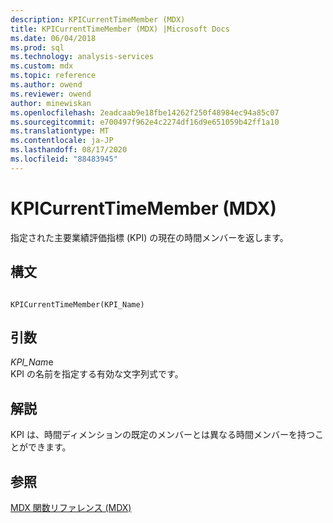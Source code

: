 ```yaml
---
description: KPICurrentTimeMember (MDX)
title: KPICurrentTimeMember (MDX) |Microsoft Docs
ms.date: 06/04/2018
ms.prod: sql
ms.technology: analysis-services
ms.custom: mdx
ms.topic: reference
ms.author: owend
ms.reviewer: owend
author: minewiskan
ms.openlocfilehash: 2eadcaab9e18fbe14262f250f48984ec94a85c07
ms.sourcegitcommit: e700497f962e4c2274df16d9e651059b42ff1a10
ms.translationtype: MT
ms.contentlocale: ja-JP
ms.lasthandoff: 08/17/2020
ms.locfileid: "88483945"
---
```

# <a name="kpicurrenttimemember-mdx"></a>KPICurrentTimeMember (MDX)


  指定された主要業績評価指標 (KPI) の現在の時間メンバーを返します。  
  
## <a name="syntax"></a>構文  
  
```  
  
KPICurrentTimeMember(KPI_Name)  
```  
  
## <a name="arguments"></a>引数  
 *KPI_Nam*e  
 KPI の名前を指定する有効な文字列式です。  
  
## <a name="remarks"></a>解説  
 KPI は、時間ディメンションの既定のメンバーとは異なる時間メンバーを持つことができます。  
  
## <a name="see-also"></a>参照  
 [MDX 関数リファレンス &#40;MDX&#41;](../mdx/mdx-function-reference-mdx.md)  
  
  
